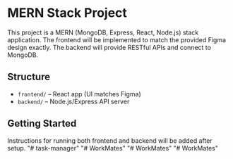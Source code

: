 # MERN Stack Project

This project is a MERN (MongoDB, Express, React, Node.js) stack application. The frontend will be implemented to match the provided Figma design exactly. The backend will provide RESTful APIs and connect to MongoDB.

## Structure
- `frontend/` – React app (UI matches Figma)
- `backend/` – Node.js/Express API server

## Getting Started
Instructions for running both frontend and backend will be added after setup.
"# task-manager" 
"# WorkMates" 
"# WorkMates" 
"# WorkMates" 
